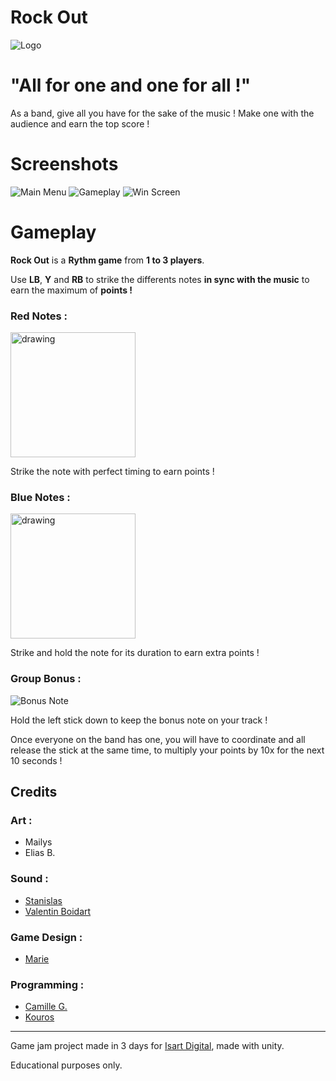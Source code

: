 
# Rock Out

![Logo](https://media.discordapp.net/attachments/929502105536983060/1151973019384811650/Logo.png?width=956&height=676)

# "All for one and one for all !"

As a band, give all you have for the sake of the music ! Make one with the audience and earn the top score !

# Screenshots

![Main Menu](https://media.discordapp.net/attachments/929502105536983060/1151973940722421831/15_ROCKOUT_SCREENSHOT_3.png)
![Gameplay](https://media.discordapp.net/attachments/929502105536983060/1151975555449749665/image.png?width=1202&height=676)
![Win Screen](https://cdn.discordapp.com/attachments/929502105536983060/1151975689260638249/image.png)



# Gameplay

**Rock Out** is a **Rythm game** from **1 to 3 players**. 

Use **LB**, **Y** and **RB** to strike the differents notes **in sync with the music** to earn the maximum of **points !** 

### Red Notes :

<img src="https://media.discordapp.net/attachments/929502105536983060/1151979850253484052/image.png" alt="drawing" width="200" /> 

Strike the note with perfect timing to earn points !

### Blue Notes :

<img src="https://media.discordapp.net/attachments/929502105536983060/1151980051861078106/image.png" alt="drawing" width="200"/>

Strike and hold the note for its duration to earn extra points !

### Group Bonus :
![Bonus Note](https://cdn.discordapp.com/attachments/929502105536983060/1153094976650104932/image.png)


Hold the left stick down to keep the bonus note on your track !

 Once everyone on the band has one, you will have to coordinate and all release the stick at the same time, to multiply your points by 10x for the next 10 seconds !

## Credits


### Art :
- Mailys
- Elias B.

### Sound :
- [Stanislas](https://sites.google.com/view/s-darnouxdefleury/accueil)
- [Valentin Boidart](https://soundcloud.com/user-578872021)

### Game Design :
- [Marie](https://github.com/Eramie)

### Programming :
- [Camille G.](https://github.com/Lagaffe91)
- [Kouros](https://github.com/Kouros26)

---

Game jam project made in 3 days for [Isart Digital](https://www.isart.com/), made with unity.

Educational purposes only.
